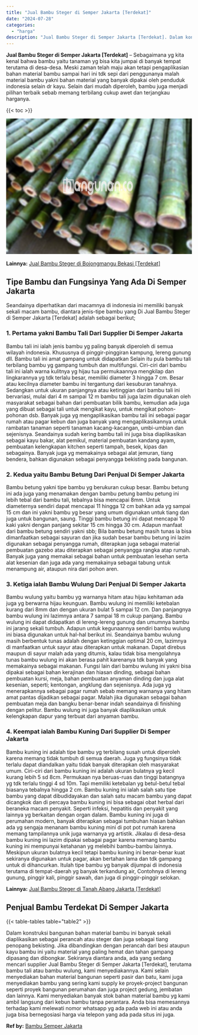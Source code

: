 ```yaml
---
title: "Jual Bambu Steger di Semper Jakarta [Terdekat]"
date: "2024-07-28"
categories: 
  - "harga"
description: "Jual Bambu Steger di Semper Jakarta [Terdekat]. Dalam konstruksi bangunan bahan material bambu ini banyak sekali diaplikasikan sebagai perancah atau steger d..."
---
```


**Jual Bambu Steger di Semper Jakarta \[Terdekat\]** – Sebagaimana yg kita kenal bahwa bambu yaitu tanaman yg bisa kita jumpai di banyak tempat terutama di desa-desa. Meski zaman telah maju akan tetapi pengaplikasian bahan material bambu sampai hari ini tdk sepi dari penggunanya malah material bambu yakni bahan material yang banyak dipakai oleh penduduk indonesia selain dr kayu. Selain dari mudah diperoleh, bambu juga menjadi pilihan terbaik sebab memang terbilang cukup awet dan terjangkau harganya.

{{< toc >}}

![Jual Bambu Steger di Semper Jakarta [Terdekat]](/images/jual-bambu-tali-15.png)

**Lainnya:** [Jual Bambu Steger di Bojongmangu Bekasi \[Terdekat\]](https://bambu.bangunan.co/jual-bambu-steger-di-bojongmangu-bekasi-terdekat/)

## Tipe Bambu dan Fungsinya Yang Ada Di Semper Jakarta

Seandainya diperhatikan dari macamnya di indonesia ini memiliki banyak sekali macam bambu, diantara jenis-tipe bambu yang Di Jual Bambu Steger di Semper Jakarta \[Terdekat\] adalah sebagai berikut;

### 1\. Pertama yakni Bambu Tali Dari Supplier Di Semper Jakarta

Bambu tali ini ialah jenis bambu yg paling banyak diperoleh di semua wilayah indonesia. Khususnya di pinggir-pinggiran kampung, lereng gunung dll. Bambu tali ini amat gampang untuk didapatkan Selain itu pula bambu tali terbilang bambu yg gampang tumbuh dan multifungsi. Ciri-ciri dari bambu tali ini ialah warna kulitnya yg hijau tua permukaannya mengkilap dan lingkarannya yg tdk terlalu besar, memiliki diameter 3 hingga 7 cm. Besar atau kecilnya diameter bambu ini tergantung dari kesuburan tanahnya. Sedangkan untuk ukuran panjangnya atau ketinggian dari bambu tali ini bervariasi, mulai dari 4 m sampai 12 m bambu tali juga lazim digunakan oleh masyarakat sebagai bahan dari pembuatan bilik bambu, kemudian ada juga yang dibuat sebagai tali untuk mengikat kayu, untuk mengikat pohon-pohonan dsb. Banyak juga yg mengaplikasikan bambu tali ini sebagai pagar rumah atau pagar kebun dan juga banyak yang mengaplikasikannya untuk rambatan tanaman seperti tanaman kacang-kacangan, umbi-umbian dan sejenisnya. Seandainya sudah kering bambu tali ini juga bisa diaplikasikan sebagai kayu bakar, alat pemikul, material pembuatan kandang ayam, pembuatan kelengkapan kitchen seperti tampah, besek, kipas dan sebagainya. Banyak juga yg memakainya sebagai alat jemuran, tiang bendera, bahkan digunakan sebagai penyangga bekisting pada bangunan.

### 2\. Kedua yaitu Bambu Betung Dari Penjual Di Semper Jakarta

Bambu betung yakni tipe bambu yg berukuran cukup besar. Bambu betung ini ada juga yang menamakan dengan bambu petung bambu petung ini lebih tebal dari bambu tali, tebalnya bisa mencapai 8mm. Untuk diameternya sendiri dapat mencapai 11 hingga 12 cm bahkan ada yg sampai 15 cm dan ini yakni bambu yg besar yang umum digunakan untuk tiang dan juga untuk bangunan, saung. Tinggi bambu betung ini dapat mencapai 10 kaki yakni dengan panjang sekitar 15 cm hingga 30 cm. Adapun manfaat dari bambu betung sendiri yakni sbb; Bila bambu betung masih tunas ia bisa dimanfaatkan sebagai sayuran dan jika sudah besar bambu betung ini lazim digunakan sebagai penyangga rumah, diterapkan juga sebagai material pembuatan gazebo atau diterapkan sebagai penyangga rangka atap rumah. Banyak juga yang memakai sebagai bahan untuk pembuatan lesehan serta alat kesenian dan juga ada yang memakainya sebagai tabung untuk menampung air, ataupun nira dari pohon aren.

### 3\. Ketiga ialah Bambu Wulung Dari Penjual Di Semper Jakarta

Bambu wulung yaitu bambu yg warnanya hitam atau hijau kehitaman ada juga yg berwarna hijau keunguan. Bambu wulung ini memiliki ketebalan kurang dari 8mm dan dengan ukuran bulat 5 sampai 12 cm. Dan panjangnya bambu wulung ini lazimnya antara 7 sampai 18 m cukup panjang. Bambu wulung ini dapat didapatkan di lereng-lereng gunung dan umumnya bambu ini jarang sekali tumbuh. Adapun untuk kegunaannya sendiri bambu wulung ini biasa digunakan untuk hal-hal berikut ini. Seandainya bambu wulung masih berbentuk tunas adalah dengan ketinggian optimal 20 cm, lazimnya di manfaatkan untuk sayur atau diterapkan untuk makanan. Dapat direbus maupun di sayur malah ada yang ditumis, kalau tidak bisa mengolahnya tunas bambu wulung ini akan berasa pahit karenanya tdk banyak yang memakainya sebagai makanan. Fungsi lain dari bambu wulung ini yakni bisa dipakai sebagai bahan kerajinan dan hiasan dinding, sebagai bahan pembuatan kursi, meja, bahan pembuatan anyaman dinding dan juga alat kesenian, seperti; kentongan, angklung dan sejenisnya. Ada juga yg menerapkannya sebagai pagar rumah sebab memang warnanya yang hitam amat pantas dijadikan sebagai pagar. Malah jika digunakan sebagai bahan pembuatan meja dan bangku benar-benar indah seandainya di finishing dengan pelitur. Bambu wulung ini juga banyak diaplikasikan untuk kelengkapan dapur yang terbuat dari anyaman bambu.

### 4\. Keempat ialah Bambu Kuning Dari Supplier Di Semper Jakarta

Bambu kuning ini adalah tipe bambu yg terbilang susah untuk diperoleh karena memang tidak tumbuh di semua daerah. Juga yg fungsinya tidak terlalu dapat diandalkan yaitu tidak banyak diterapkan oleh masyarakat umum. Ciri-ciri dari bambu kuning ini adalah ukuran bulatnya yg kecil kurang lebih 5 sd 8cm. Permukaan nya beruas-ruas dan tinggi batangnya yg tdk terlalu tinggi 4 sd 10m. Tapi memiliki ketebalan yg betul-betul tebal biasanya tebalnya hingga 2 cm. Bambu kuning ini ialah salah satu tipe bambu yang dapat dibudidayakan dan salah satu macam bambu yang dapat dicangkok dan di percaya bambu kuning ini bisa sebagai obat herbal dari beraneka macam penyakit. Seperti infeksi, hepatitis dan penyakit yang lainnya yg berkaitan dengan organ dalam. Bambu kuning ini juga di perumahan modern, banyak diterapkan sebagai tumbuhan hiasan bahkan ada yg sengaja menanam bambu kuning mini di pot pot rumah karena memang tampilannya unik juga warnanya yg artistik. Jikalau di desa-desa bambu kuning ini lazim dipakai sebagai pagar karena memang bambu kuning ini mempunyai ketahanan yg melebihi bambu-bambu lainnya. Meskipun ukuran bulatnya kecil tetapi bambu kuning ini benar-benar kuat sekiranya digunakan untuk pagar, akan bertahan lama dan tdk gampang untuk di dihancurkan. Itulah tipe bambu yg banyak dijumpai di indonesia terutama di tempat-daerah yg banyak terkandung air, Contohnya di lereng gunung, pinggir kali, pinggir sawah, dan juga di pinggir-pinggir selokan.

**Lainnya:** [Jual Bambu Steger di Tanah Abang Jakarta \[Terdekat\]](https://bambu.bangunan.co/jual-bambu-steger-di-tanah-abang-jakarta-terdekat/)

## Penjual Bambu Terdekat Di Semper Jakarta

{{< table-tables table="table2" >}}

Dalam konstruksi bangunan bahan material bambu ini banyak sekali diaplikasikan sebagai perancah atau steger dan juga sebagai tiang penopang bekisting. Jika dibandingkan dengan perancah dari besi ataupun kayu bambu ini yaitu material yang paling hemat dan tahan gampang dipasang dan dibongkar. Sekiranya diantara anda, ada yang sedang mencari supplier Jual Bambu Steger di Semper Jakarta \[Terdekat\], terutama bambu tali atau bambu wulung, kami menyediakannya. Kami selain menyediakan bahan material bangunan seperti pasir dan batu, kami juga menyediakan bambu yang sering kami supply ke proyek-project bangunan seperti proyek bangunan perumahan dan juga project gedung, jembatan dan lainnya. Kami menyediakan banyak stok bahan material bambu yg kami ambil langsung dari kebun bambu tanpa perantara. Anda bisa memesannya terhadap kami melewati nomor whatsapp yg ada pada web ini atau anda juga bisa bernegosiasi harga via telepon yang ada pada situs ini juga.

**Ref by:** [Bambu Semper Jakarta](https://id.wikipedia.org/wiki/Bambu)
